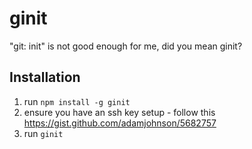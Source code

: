 # ginit
"git: init" is not good enough for me, did you mean ginit?

## Installation

1. run `npm install -g ginit`
2. ensure you have an ssh key setup - follow this https://gist.github.com/adamjohnson/5682757
3. run `ginit`

